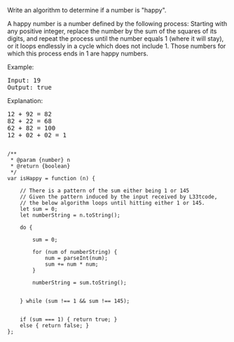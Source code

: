 Write an algorithm to determine if a number is "happy".

A happy number is a number defined by the following process: Starting with any positive integer, replace the number by the sum of the squares of its digits, and repeat the process until the number equals 1 (where it will stay), or it loops endlessly in a cycle which does not include 1. Those numbers for which this process ends in 1 are happy numbers.

Example: 
<pre>
Input: 19
Output: true
</pre>

Explanation: 
<pre>
12 + 92 = 82
82 + 22 = 68
62 + 82 = 100
12 + 02 + 02 = 1
</pre>

<pre><code>
/**
 * @param {number} n
 * @return {boolean}
 */
var isHappy = function (n) {

    // There is a pattern of the sum either being 1 or 145
    // Given the pattern induced by the input received by L33tcode,
    // the below algorithm loops until hitting either 1 or 145.
    let sum = 0;
    let numberString = n.toString();

    do {

        sum = 0;

        for (num of numberString) {
            num = parseInt(num);
            sum += num * num;
        }

        numberString = sum.toString();


    } while (sum !== 1 && sum !== 145);


    if (sum === 1) { return true; }
    else { return false; }
};
</code></pre>